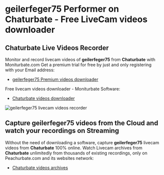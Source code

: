 # geilerfeger75 Performer on Chaturbate - Free LiveCam videos downloader

## Chaturbate Live Videos Recorder

Monitor and record livecam videos of **geilerfeger75** from **Chaturbate** with Moniturbate.com
Get a premium trial for free by just and only registering with your Email address:
* [geilerfeger75 Premium videos downloader](https://moniturbate.com/request-demo-licence-key.html)

Free livecam videos downloader - Moniturbate Software:
* [Chaturbate videos downloader](https://moniturbate.com/moniturbate-download-software.html)

![geilerfeger75 livecam videos recorder](https://peachurnet.com/templates/moniturbate-software.png)


## Capture geilerfeger75 videos from the Cloud and watch your recordings on Streaming

Without the need of downloading a software, capture **geilerfeger75** livecam videos from **Chaturbate** 100% online.
Watch Livecam archives from **Chaturbate** unlimitedly from thousands of existing recordings, only on Peachurbate.com and its websites network:
* [Chaturbate videos archives](https://peachurnet.com/)